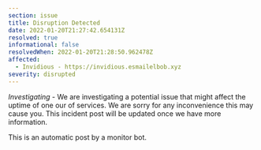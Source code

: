 ```yaml
---
section: issue
title: Disruption Detected
date: 2022-01-20T21:27:42.654131Z
resolved: true
informational: false
resolvedWhen: 2022-01-20T21:28:50.962478Z
affected:
  - Invidious - https://invidious.esmailelbob.xyz
severity: disrupted
---
```

*Investigating* - We are investigating a potential issue that might affect the uptime of one our of services. We are sorry for any inconvenience this may cause you. This incident post will be updated once we have more information.

This is an automatic post by a monitor bot.
        